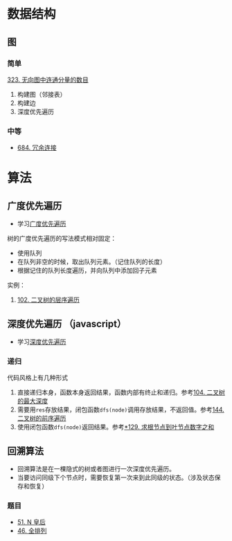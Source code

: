 # 数据结构

## 图

### 简单

[323. 无向图中连通分量的数目](https://leetcode.cn/problems/number-of-connected-components-in-an-undirected-graph/)

1. 构建图（邻接表）
2. 构建边
3. 深度优先遍历

### 中等

- [684. 冗余连接](https://leetcode.cn/problems/redundant-connection/)

# 算法

## 广度优先遍历

- 学习[广度优先遍历](https://leetcode.cn/leetbook/read/bfs/eqj8ps/)

树的广度优先遍历的写法模式相对固定：

- 使用队列
- 在队列非空的时候，取出队列元素。（记住队列的长度）
- 根据记住的队列长度遍历，并向队列中添加回子元素

实例：

1. [102. 二叉树的层序遍历](https://leetcode.cn/problems/binary-tree-level-order-traversal/)

## 深度优先遍历 （javascript）

- 学习[深度优先遍历](https://leetcode.cn/leetbook/read/dfs/euoui2/)

### 递归

代码风格上有几种形式

1. 直接递归本身，函数本身返回结果，函数内部有终止和递归。参考[104. 二叉树的最大深度](https://leetcode.cn/problems/maximum-depth-of-binary-tree/)
2. 需要用`res`存放结果，闭包函数`dfs(node)`调用存放结果，不返回值。参考[144. 二叉树的前序遍历](https://leetcode.cn/problems/binary-tree-preorder-traversal/)
3. 使用闭包函数`dfs(node)`返回结果。参考[\*129. 求根节点到叶节点数字之和](https://leetcode.cn/problems/sum-root-to-leaf-numbers/)

## 回溯算法

- 回溯算法是在一棵隐式的树或者图进行一次深度优先遍历。
- 当要访问同级下个节点时，需要恢复第一次来到此同级的状态。（涉及状态保存和恢复）

### 题目

- [51. N 皇后](https://leetcode.cn/problems/n-queens/)
- [46. 全排列](https://leetcode.cn/problems/permutations/)
